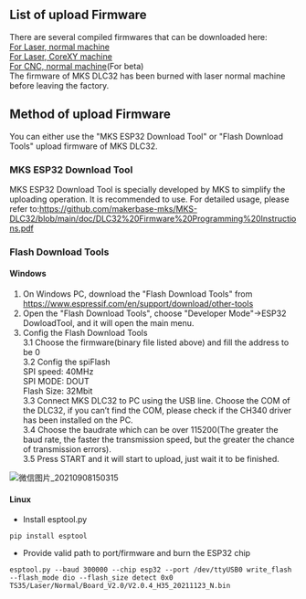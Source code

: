 ## List of upload Firmware
There are several compiled firmwares that can be downloaded here:  
[For Laser, normal machine](https://github.com/makerbase-mks/MKS-DLC32/tree/main/firmware/Laser/Normal)  
[For Laser, CoreXY machine](https://github.com/makerbase-mks/MKS-DLC32/tree/main/firmware/Laser/CoreXY)  
[For CNC, normal machine](https://github.com/makerbase-mks/MKS-DLC32/tree/main/firmware/CNC/Normal)(For beta)  
The firmware of MKS DLC32 has been burned with laser normal machine before leaving the factory. 

## Method of upload Firmware

You can either use the "MKS ESP32 Download Tool" or "Flash Download Tools" upload firmware of MKS DLC32.
### MKS ESP32 Download Tool
MKS ESP32 Download Tool is specially developed by MKS to simplify the uploading operation. It is recommended to use. For detailed usage, please refer to:https://github.com/makerbase-mks/MKS-DLC32/blob/main/doc/DLC32%20Firmware%20Programming%20Instructions.pdf

### Flash Download Tools
#### Windows

1. On Windows PC, download the "Flash Download Tools" from https://www.espressif.com/en/support/download/other-tools 
2. Open the "Flash Download Tools", choose "Developer Mode"->ESP32 DowloadTool, and it will open the main menu.
3. Config the Flash Download Tools  
3.1 Choose the firmware(binary file listed above) and fill the address to be 0  
3.2 Config the  spiFlash  
SPI speed: 40MHz  
SPI MODE: DOUT  
Flash Size: 32Mbit  
3.3 Connect MKS DLC32 to PC using the USB line. Choose the COM of the DLC32, if you can’t find the COM, please check if the CH340 driver has been installed on the PC.  
3.4 Choose the baudrate which can be over 115200(The greater the baud rate, the faster the transmission speed, but the greater the chance of transmission errors).  
3.5 Press START and it will start to upload, just wait it to be finished.

![微信图片_20210908150315](https://user-images.githubusercontent.com/12979070/132936561-fb650a06-0da6-4c36-9eb2-2d9574f100eb.png)


#### Linux

* Install esptool.py
```
pip install esptool
```

* Provide valid path to port/firmware and burn the ESP32 chip
```
esptool.py --baud 300000 --chip esp32 --port /dev/ttyUSB0 write_flash --flash_mode dio --flash_size detect 0x0 TS35/Laser/Normal/Board_V2.0/V2.0.4_H35_20211123_N.bin
```









